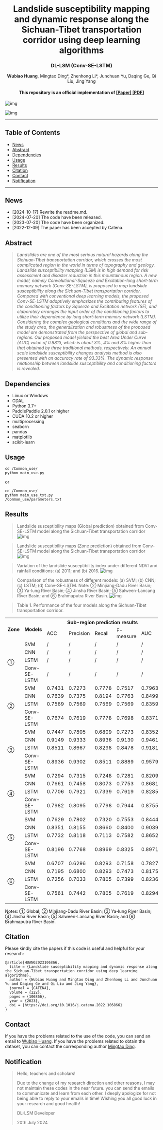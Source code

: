 <div align="center">

<h1>Landslide susceptibility mapping and dynamic response along the Sichuan-Tibet transportation corridor using deep learning algorithms</h1>

<div>
    <h3><strong>DL-LSM (Conv-SE-LSTM)</strong></h3>
</div>

<div>
    <strong>Wubiao Huang</strong>, Mingtao Ding*, Zhenhong Li*, Junchuan Yu, Daqing Ge, Qi Liu, Jing Yang
</div>

<div>
    <h4 align="center">
        This repository is an official implementation of  <a href="https://doi.org/10.1016/j.catena.2022.106866" target='_blank'>[Paper]</a> <a href="https://github.com/HuangWBill/DL-LSM/blob/master/paper.pdf" target='_blank'>[PDF]</a>
    </h4>
</div>

</div>

![img](./figures/01.png)

![img](./figures/02.jpg)
___________

## Table of Contents
* [News](#News)
* [Abstract](#Abstract)
* [Dependencies](#Dependencies)
* [Usage](#Usage)
* [Results](#Results)
* [Citation](#Citation)
* [Contact](#Contact)
* [Notification](#Notification)
___________

## News
- [2024-10-17] Rewrite the readme.md.
- [2024-07-20] The code have been released.
- [2023-07-20] The code have been organized.
- [2022-12-09] The paper has been accepted by Catena.

## Abstract
> *Landslides are one of the most serious natural hazards along the Sichuan-Tibet transportation corridor, which crosses the most complicated region in the world in terms of topography and geology. Landslide susceptibility mapping (LSM) is in high demand for risk assessment and disaster reduction in this mountainous region. A new model, namely Convolutional-Squeeze and Excitation-long short-term memory network (Conv-SE-LSTM), is proposed to map landslide susceptibility along the Sichuan-Tibet transportation corridor. Compared with conventional deep learning models, the proposed Conv-SE-LSTM adaptively emphasizes the contributing features of the conditioning factors by Squeeze and Excitation network (SE), and elaborately arranges the input order of the conditioning factors to utilize their dependence by long short-term memory network (LSTM). Considering the complex geological conditions and the wide range of the study area, the generalization and robustness of the proposed model are demonstrated from the perspective of global and sub-regions. Our proposed model yielded the best Area Under Curve (AUC) value of 0.8813, which is about 3%, 4% and 8% higher than that obtained by three traditional methods, respectively. An annual scale landslide susceptibility changes analysis method is also presented with an accuracy rate of 93.33%. The dynamic response relationship between landslide susceptibility and conditioning factors is revealed.*

## Dependencies
- Linux or Windows
- GDAL
- Python 3.7+
- PaddlePaddle 2.0.1 or higher
- CUDA 10.2 or higher
- multiprocessing
- seaborn
- pandas
- matplotlib
- scikit-learn

## Usage
```shell
cd /Common_use/
python main_use.py
```
or
```shell
cd /Common_use/
python main_use_txt.py
/Common_use/parameters.txt
```

## Results
> Landslide susceptibility maps (Global prediction) obtained from Conv-SE-LSTM model along the Sichuan-Tibet transportation corridor
![img](./figures/03.png)

> Landslide susceptibility maps (Zone prediction) obtained from Conv-SE-LSTM model along the Sichuan-Tibet transportation corridor
![img](./figures/04.png)

> Variation of the landslide susceptibility index under different NDVI and rainfall conditions: (a) 2011; and (b) 2016.
![img](./figures/05.jpg)

> Comparison of the robustness of different models: (a) SVM; (b) CNN; (c) LSTM; (d) Conv-SE-LSTM. Note: ② Minjiang-Dadu River Basin; ③ Ya-lung River 
Basin; ④ Jinsha River Basin; ⑤ Salween-Lancang River Basin; and ⑥ Brahmaputra River Basin. 
![img](./figures/06.png)

> Table 1. Performance of the four models along the Sichuan-Tibet transportation corridor. 
<table>
<tr>
<th rowspan=2>Zone</th><th rowspan=2>Models</th><th colspan=5>Sub-region prediction results</th><th colspan=5>Global prediction results</th>
</tr>
<tr>
<td>ACC</td><td>Precision</td><td>Recall</td><td>F-measure</td><td>AUC</td><td>ACC</td><td>Precision</td><td>Recall</td><td>F-measure</td><td>AUC</td>
</tr>
<tr>
<td rowspan=4>①</td><td>SVM</td><td>/</td><td>/</td><td>/</td><td>/</td><td>/</td><td>0.7275</td><td>0.7157</td><td>0.7547</td><td>0.7347</td><td>0.8033</td>
</tr>
<tr>
<td>CNN</td><td>/</td><td>/</td><td>/</td><td>/</td><td>/</td><td>0.7537</td><td>0.7440</td><td>0.7736</td><td>0.7585</td><td>0.8381</td>
</tr>
<tr>
<td>LSTM</td><td>/</td><td>/</td><td>/</td><td>/</td><td>/</td><td>0.7589</td><td>0.7906</td><td>0.7044</td><td>0.7450</td><td>0.8484</td>
</tr>
<tr>
<td>Conv-SE-LSTM</td><td>/</td><td>/</td><td>/</td><td>/</td><td>/</td><td>0.8040</td><td>0.8085</td><td>0.7966</td><td>0.8025</td><td>0.8813</td>
</tr>

<tr>
<td rowspan=4>②</td><td>SVM</td><td>0.7431</td><td>0.7273</td><td>0.7778</td><td>0.7517</td><td>0.7963</td><td>0.7083</td><td>0.6471</td><td>0.9167</td><td>0.7586</td><td>0.7821</td>
</tr>
<tr>
<td>CNN</td><td>0.7639</td><td>0.7375</td><td>0.8194</td><td>0.7763</td><td>0.8499</td><td>0.8160</td><td>0.7433</td><td>0.9653</td><td>0.8399</td><td>0.8992</td>
</tr>
<tr>      
<td>LSTM</td><td>0.7569</td><td>0.7569</td><td>0.7569</td><td>0.7569</td><td>0.8359</td><td>0.7882</td><td>0.7456</td><td>0.8750</td><td>0.8051</td><td>0.8504</td>
</tr>
<tr>         
<td>Conv-SE-LSTM</td><td>0.7674</td><td>0.7619</td><td>0.7778</td><td>0.7698</td><td>0.8371</td><td>0.8125</td><td>0.7473</td><td>0.9444</td><td>0.8344</td><td>0.8707</td>
</tr>

<tr>       
<td rowspan=4>③</td><td>SVM</td><td>0.7447</td><td>0.7805</td><td>0.6809</td><td>0.7273</td><td>0.8352</td><td>0.6809</td><td>0.6491</td><td>0.7872</td><td>0.7115</td><td>0.8176</td>
</tr>
<tr>          
<td>CNN</td><td>0.9149</td><td>0.9333</td><td>0.8936</td><td>0.9130</td><td>0.9461</td><td>0.8830</td><td>0.8333</td><td>0.9574</td><td>0.8911</td><td>0.9715</td>
</tr>
<tr>          
<td>LSTM</td><td>0.8511</td><td>0.8667</td><td>0.8298</td><td>0.8478</td><td>0.9181</td><td>0.8404</td><td>0.8636</td><td>0.8085</td><td>0.8352</td><td>0.9208</td>
</tr>
<tr>         
<td>Conv-SE-LSTM</td><td>0.8936</td><td>0.9302</td><td>0.8511</td><td>0.8889</td><td>0.9579</td><td>0.8617</td><td>0.8400</td><td>0.8936</td><td>0.8660</td><td>0.9457</td>
</tr>

<tr>
<td rowspan=4>④</td><td>SVM</td><td>0.7294</td><td>0.7315</td><td>0.7248</td><td>0.7281</td><td>0.8209</td><td>0.6284</td><td>0.5972</td><td>0.7890</td><td>0.6798</td><td>0.7775</td>
</tr>
<tr>
<td>CNN</td><td>0.7661</td><td>0.7458</td><td>0.8073</td><td>0.7753</td><td>0.8681</td><td>0.8440</td><td>0.8049</td><td>0.9083</td><td>0.8534</td><td>0.9156</td>
</tr>
<tr>
<td>LSTM</td><td>0.7706</td><td>0.7921</td><td>0.7339</td><td>0.7619</td><td>0.8285</td><td>0.7890</td><td>0.8058</td><td>0.7615</td><td>0.7830</td><td>0.8615</td>
</tr>
<tr>
<td>Conv-SE-LSTM</td><td>0.7982</td><td>0.8095</td><td>0.7798</td><td>0.7944</td><td>0.8755</td><td>0.8119</td><td>0.8208</td><td>0.7982</td><td>0.8093</td><td>0.8849</td>
</tr>

<tr>
<td rowspan=4>⑤</td><td>SVM</td><td>0.7629</td><td>0.7802</td><td>0.7320</td><td>0.7553</td><td>0.8444</td><td>0.7010</td><td>0.7600</td><td>0.5876</td><td>0.6628</td><td>0.7642</td>
</tr>
<tr>
<td>CNN</td><td>0.8351</td><td>0.8155</td><td>0.8660</td><td>0.8400</td><td>0.9039</td><td>0.8814</td><td>0.9022</td><td>0.8557</td><td>0.8783</td><td>0.9463</td>
</tr>
<tr>
<td>LSTM</td><td>0.7732</td><td>0.8118</td><td>0.7113</td><td>0.7582</td><td>0.8652</td><td>0.7629</td><td>0.8400</td><td>0.6495</td><td>0.7326</td><td>0.8943</td>
</tr>
<tr>
<td>Conv-SE-LSTM</td><td>0.8196</td><td>0.7768</td><td>0.8969</td><td>0.8325</td><td>0.8971</td><td>0.8144</td><td>0.8280</td><td>0.7938</td><td>0.8105</td><td>0.8965</td>
</tr>

<tr>
<td rowspan=4>⑥</td><td>SVM</td>
<td>0.6707</td><td>0.6296</td><td>0.8293</td><td>0.7158</td><td>0.7827</td><td>0.7317</td><td>0.7714</td><td>0.6585</td><td>0.7105</td><td>0.8125</td>
</tr>
<tr>
<td>CNN</td><td>0.7195</td><td>0.6800</td><td>0.8293</td><td>0.7473</td><td>0.8175</td><td>0.8720</td><td>0.8861</td><td>0.8537</td><td>0.8696</td><td>0.9304</td>
</tr>
<tr>
<td>LSTM</td><td>0.7256</td><td>0.7033</td><td>0.7805</td><td>0.7399</td><td>0.8236</td><td>0.8171</td><td>0.8939</td><td>0.7195</td><td>0.7973</td><td>0.9210</td>
</tr>
<tr>
<td>Conv-SE-LSTM</td><td>0.7561</td><td>0.7442</td><td>0.7805</td><td>0.7619</td><td>0.8294</td><td>0.8049</td><td>0.8906</td><td>0.6951</td><td>0.7808</td><td>0.9155</td>
</tr>

</table>
 
Notes: ① Global; ② Minjiang-Dadu River Basin; ③ Ya-lung River Basin; ④ Jinsha River Basin; ⑤ Salween-Lancang River Basin; and ⑥ Brahmaputra River Basin. 


## Citation
Please kindly cite the papers if this code is useful and helpful for your research: 
```
@article{HUANG2023106866,
  title = {Landslide susceptibility mapping and dynamic response along the Sichuan-Tibet transportation corridor using deep learning algorithms},
  author = {Wubiao Huang and Mingtao Ding and Zhenhong Li and Junchuan Yu and Daqing Ge and Qi Liu and Jing Yang},
  journal = {CATENA},
  volume = {222},
  pages = {106866},
  year = {2023},
  doi = {https://doi.org/10.1016/j.catena.2022.106866}
}
```

## Contact
If you have the problems related to the use of the code, you can send an email to [Wubiao Huang](huangwubiao@chd.edu.cn).
If you have the problems related to obtain the dataset, you can contact the corresponding author [Mingtao Ding](mingtaiding@chd.edu.cn).

## Notification

> Hello, teachers and scholars!   
>    
> Due to the change of my research direction and other reasons, I may not maintain these codes in the near future. you can send the emails to communicate and learn from each other. I deeply apologize for not being able to reply to your emails in time! Wishing you all good luck in your research and good health!
>
> DL-LSM Developer
>
> 20th July 2024

